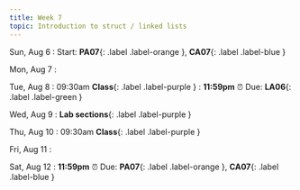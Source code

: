 ```yaml
---
title: Week 7
topic: Introduction to struct / linked lists
---
```

Sun, Aug 6
: Start: **PA07**{: .label .label-orange }, **CA07**{: .label .label-blue }


Mon, Aug 7
: 

Tue, Aug 8
: 09:30am **Class**{: .label .label-purple }
: **11:59pm**  ⏰  Due: **LA06**{: .label .label-green }


Wed, Aug 9
: **Lab sections**{: .label .label-purple }


Thu, Aug 10
: 09:30am **Class**{: .label .label-purple } 


Fri, Aug 11
: 

Sat, Aug 12
: **11:59pm**  ⏰  Due: **PA07**{: .label .label-orange }, **CA07**{: .label .label-blue }


